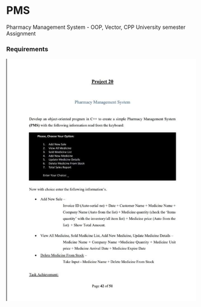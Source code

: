 # PMS
Pharmacy Management System - OOP, Vector, CPP
University semester Assignment 

### Requirements 
![GitHub Logo](/pms1.jpeg)

